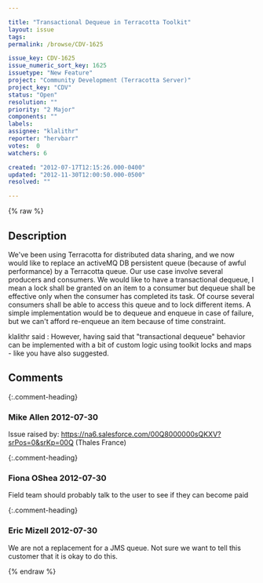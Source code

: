 ```yaml
---

title: "Transactional Dequeue in Terracotta Toolkit"
layout: issue
tags: 
permalink: /browse/CDV-1625

issue_key: CDV-1625
issue_numeric_sort_key: 1625
issuetype: "New Feature"
project: "Community Development (Terracotta Server)"
project_key: "CDV"
status: "Open"
resolution: ""
priority: "2 Major"
components: ""
labels: 
assignee: "klalithr"
reporter: "hervbarr"
votes:  0
watchers: 6

created: "2012-07-17T12:15:26.000-0400"
updated: "2012-11-30T12:00:50.000-0500"
resolved: ""

---
```




{% raw %}



## Description

<div markdown="1" class="description">

We've been using Terracotta for distributed data sharing, and we now would like to replace an activeMQ DB persistent queue (because of awful performance) by a Terracotta queue.
Our use case involve several producers and consumers. We would like to have a transactional dequeue, I mean a lock shall be granted on an item to a consumer but dequeue shall be effective only when the consumer has completed its task. Of course several consumers shall be able to access this queue and to lock different items.
A simple implementation would be to dequeue and enqueue in case of failure, but we can't afford re-enqueue an item because of time constraint. 

klalithr said : 
However, having said that "transactional dequeue" behavior can be implemented with a bit of custom logic using toolkit locks and maps - like you have also suggested. 

</div>

## Comments


{:.comment-heading}
### **Mike Allen** <span class="date">2012-07-30</span>

<div markdown="1" class="comment">

Issue raised by:
https://na6.salesforce.com/00Q8000000sQKXV?srPos=0&srKp=00Q
(Thales France)

</div>


{:.comment-heading}
### **Fiona OShea** <span class="date">2012-07-30</span>

<div markdown="1" class="comment">

Field team should probably talk to the user to see if they can become paid

</div>


{:.comment-heading}
### **Eric Mizell** <span class="date">2012-07-30</span>

<div markdown="1" class="comment">

We are not a replacement for a JMS queue. Not sure we want to tell this customer that it is okay to do this.

</div>



{% endraw %}

